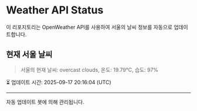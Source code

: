
# Weather API Status

이 리포지토리는 OpenWeather API를 사용하여 서울의 날씨 정보를 자동으로 업데이트합니다.

## 현재 서울 날씨
> 서울의 현재 날씨: overcast clouds, 온도: 19.79°C, 습도: 97%

⏳ 업데이트 시간: 2025-09-17 20:16:04 (UTC)

---
자동 업데이트 봇에 의해 관리됩니다.
